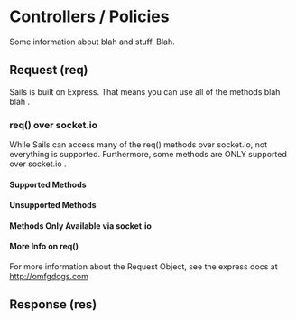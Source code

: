 Controllers / Policies
======================
Some information about blah and stuff.  Blah.


Request (req)
-------------
Sails is built on Express.  That means you can use all of the methods  blah blah .

### req() over socket.io
While Sails can access many of the req() methods over socket.io, not everything is supported. Furthermore, some methods are ONLY supported over socket.io . 

#### Supported Methods


#### Unsupported Methods 


#### Methods Only Available via socket.io


#### More Info on req()
For more information about the Request Object, see the express docs at http://omfgdogs.com


Response (res)
--------------


####

####

####

####
